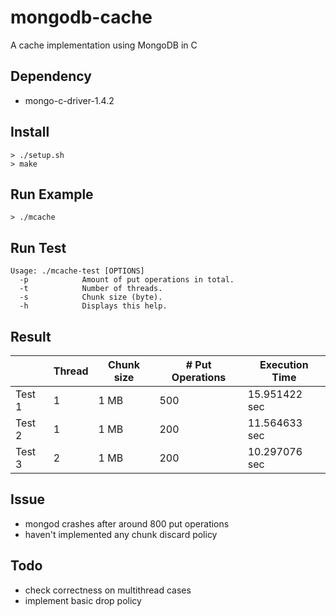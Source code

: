 # mongodb-cache

A cache implementation using MongoDB in C

## Dependency

- mongo-c-driver-1.4.2

## Install

```
> ./setup.sh
> make
```

## Run Example

```
> ./mcache
```

## Run Test

```
Usage: ./mcache-test [OPTIONS]
  -p            Amount of put operations in total.
  -t            Number of threads.
  -s            Chunk size (byte).
  -h            Displays this help.
```

## Result

|        | Thread | Chunk size | # Put Operations | Execution Time |
|--------|--------|------------|------------------|--------------- |
| Test 1 |      1 |       1 MB |              500 |  15.951422 sec |
| Test 2 |      1 |       1 MB |              200 |  11.564633 sec |
| Test 3 |      2 |       1 MB |              200 |  10.297076 sec |

## Issue

- mongod crashes after around 800 put operations
- haven't implemented any chunk discard policy

## Todo

- check correctness on multithread cases
- implement basic drop policy
